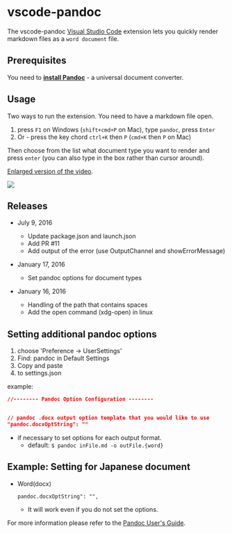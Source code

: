 # vscode-pandoc

The vscode-pandoc [Visual Studio Code](https://code.visualstudio.com/) extension lets you quickly render markdown files as a `word document` file.

## Prerequisites

You need to [**install Pandoc**](http://pandoc.org/installing.html) - a universal document converter.

## Usage

Two ways to run the extension. You need to have a markdown file open.

1. press `F1` on Windows (`shift+cmd+P` on Mac), type `pandoc`, press `Enter`
1. Or - press the key chord `ctrl+K` then `P` (`cmd+K` then `P` on Mac)

Then choose from the list what document type you want to render and press `enter` (you can also type in the box rather than cursor around).

[Enlarged version of the video](https://raw.githubusercontent.com/dfinke/vscode-pandoc/master/images/vscodePandoc.gif).

![](https://raw.githubusercontent.com/dfinke/vscode-pandoc/master/images/vscodePandoc.gif)

## Releases

* July 9, 2016
  * Update package.json and launch.json
  * Add PR #11
  * Add output of the error (use OutputChannel and showErrorMessage)

* January 17, 2016
  * Set pandoc options for document types

* January 16, 2016
  * Handling of the path that contains spaces
  * Add the open command (xdg-open) in linux

## **Setting additional pandoc options**

1. choose 'Preference -> UserSettings'
1. Find: pandoc in Default Settings
1. Copy and paste
1. to settings.json

example:

```json
//-------- Pandoc Option Configuration --------


// pandoc .docx output option template that you would like to use
"pandoc.docxOptString": ""

```

* if necessary to set options for each output format.
  * default: `$ pandoc inFile.md -o outFile.{word}`

## Example: Setting for Japanese document

* Word(docx)

  `pandoc.docxOptString": "",`
  * It will work even if you do not set the options.


For more information please refer to the [Pandoc User's Guide](http://pandoc.org/README.html).